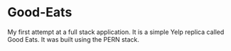 # Good-Eats

My first attempt at a full stack application. It is a simple Yelp replica called Good Eats. It was built using the PERN stack.
